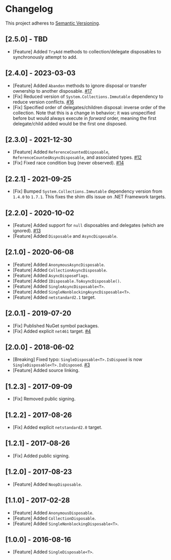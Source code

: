 # Changelog
This project adheres to [Semantic Versioning](https://semver.org/spec/v2.0.0.html).

## [2.5.0] - TBD
- [Feature] Added `TryAdd` methods to collection/delegate disposables to synchronously attempt to add.

## [2.4.0] - 2023-03-03
- [Feature] Added `Abandon` methods to ignore disposal or transfer ownership to another disposable. [#17](https://github.com/StephenCleary/Disposables/issues/17)
- [Fix] Reduced version of `System.Collections.Immutable` dependency to reduce version conflicts. [#16](https://github.com/StephenCleary/Disposables/issues/16)
- [Fix] Specified order of delegates/children disposal: inverse order of the collection. Note that this is a change in behavior; it was unspecified before but would always execute in *forward* order, meaning the first delegate/child added would be the first one disposed.

## [2.3.0] - 2021-12-30

- [Feature] Added `ReferenceCountedDisposable`, `ReferenceCountedAsyncDisposable`, and associated types. [#12](https://github.com/StephenCleary/Disposables/issues/12)
- [Fix] Fixed race condition bug (never observed). [#14](https://github.com/StephenCleary/Disposables/issues/14)

## [2.2.1] - 2021-09-25
- [Fix] Bumped `System.Collections.Immutable` dependency version from `1.4.0` to `1.7.1`. This fixes the shim dlls issue on .NET Framework targets.

## [2.2.0] - 2020-10-02
- [Feature] Added support for `null` disposables and delegates (which are ignored). [#13](https://github.com/StephenCleary/Disposables/issues/13)
- [Feature] Added `Disposable` and `AsyncDisposable`.

## [2.1.0] - 2020-06-08
- [Feature] Added `AnonymousAsyncDisposable`.
- [Feature] Added `CollectionAsyncDisposable`.
- [Feature] Added `AsyncDisposeFlags`.
- [Feature] Added `IDisposable.ToAsyncDisposable()`.
- [Feature] Added `SingleAsyncDisposable<T>`.
- [Feature] Added `SingleNonblockingAsyncDisposable<T>`.
- [Feature] Added `netstandard2.1` target.

## [2.0.1] - 2019-07-20
- [Fix] Published NuGet symbol packages.
- [Fix] Added explicit `net461` target. [#4](https://github.com/StephenCleary/Disposables/issues/4)

## [2.0.0] - 2018-06-02
- [Breaking] Fixed typo: `SingleDisposable<T>.IsDispoed` is now `SingleDisposable<T>.IsDisposed`. [#3](https://github.com/StephenCleary/Disposables/issues/3)
- [Feature] Added source linking.

## [1.2.3] - 2017-09-09
- [Fix] Removed public signing.

## [1.2.2] - 2017-08-26
- [Fix] Added explicit `netstandard2.0` target.

## [1.2.1] - 2017-08-26
- [Fix] Added public signing.

## [1.2.0] - 2017-08-23
- [Feature] Added `NoopDisposable`.

## [1.1.0] - 2017-02-28
- [Feature] Added `AnonymousDisposable`.
- [Feature] Added `CollectionDisposable`.
- [Feature] Added `SingleNonblockingDisposable<T>`.

## [1.0.0] - 2016-08-16
- [Feature] Added `SingleDisposable<T>`.
